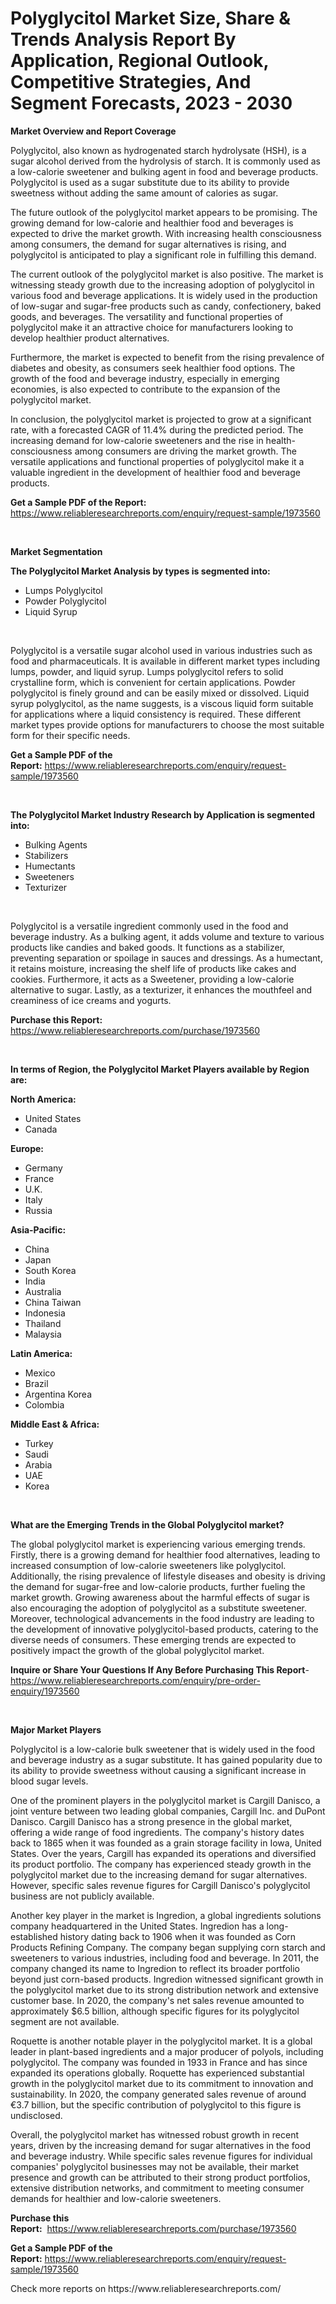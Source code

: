 <p><h1>Polyglycitol Market Size, Share & Trends Analysis Report By Application, Regional Outlook, Competitive Strategies, And Segment Forecasts, 2023 - 2030</h1></p><p><strong>Market Overview and Report Coverage</strong></p>
<p><p>Polyglycitol, also known as hydrogenated starch hydrolysate (HSH), is a sugar alcohol derived from the hydrolysis of starch. It is commonly used as a low-calorie sweetener and bulking agent in food and beverage products. Polyglycitol is used as a sugar substitute due to its ability to provide sweetness without adding the same amount of calories as sugar.</p><p>The future outlook of the polyglycitol market appears to be promising. The growing demand for low-calorie and healthier food and beverages is expected to drive the market growth. With increasing health consciousness among consumers, the demand for sugar alternatives is rising, and polyglycitol is anticipated to play a significant role in fulfilling this demand.</p><p>The current outlook of the polyglycitol market is also positive. The market is witnessing steady growth due to the increasing adoption of polyglycitol in various food and beverage applications. It is widely used in the production of low-sugar and sugar-free products such as candy, confectionery, baked goods, and beverages. The versatility and functional properties of polyglycitol make it an attractive choice for manufacturers looking to develop healthier product alternatives.</p><p>Furthermore, the market is expected to benefit from the rising prevalence of diabetes and obesity, as consumers seek healthier food options. The growth of the food and beverage industry, especially in emerging economies, is also expected to contribute to the expansion of the polyglycitol market.</p><p>In conclusion, the polyglycitol market is projected to grow at a significant rate, with a forecasted CAGR of 11.4% during the predicted period. The increasing demand for low-calorie sweeteners and the rise in health-consciousness among consumers are driving the market growth. The versatile applications and functional properties of polyglycitol make it a valuable ingredient in the development of healthier food and beverage products.</p></p>
<p><strong>Get a Sample PDF of the Report:</strong> <a href="https://www.reliableresearchreports.com/enquiry/request-sample/1973560">https://www.reliableresearchreports.com/enquiry/request-sample/1973560</a></p>
<p>&nbsp;</p>
<p><strong>Market Segmentation</strong></p>
<p><strong>The Polyglycitol Market Analysis by types is segmented into:</strong></p>
<p><ul><li>Lumps Polyglycitol</li><li>Powder Polyglycitol</li><li>Liquid Syrup</li></ul></p>
<p>&nbsp;</p>
<p><p>Polyglycitol is a versatile sugar alcohol used in various industries such as food and pharmaceuticals. It is available in different market types including lumps, powder, and liquid syrup. Lumps polyglycitol refers to solid crystalline form, which is convenient for certain applications. Powder polyglycitol is finely ground and can be easily mixed or dissolved. Liquid syrup polyglycitol, as the name suggests, is a viscous liquid form suitable for applications where a liquid consistency is required. These different market types provide options for manufacturers to choose the most suitable form for their specific needs.</p></p>
<p><strong>Get a Sample PDF of the Report:</strong>&nbsp;<a href="https://www.reliableresearchreports.com/enquiry/request-sample/1973560">https://www.reliableresearchreports.com/enquiry/request-sample/1973560</a></p>
<p>&nbsp;</p>
<p><strong>The Polyglycitol Market Industry Research by Application is segmented into:</strong></p>
<p><ul><li>Bulking Agents</li><li>Stabilizers</li><li>Humectants</li><li>Sweeteners</li><li>Texturizer</li></ul></p>
<p>&nbsp;</p>
<p><p>Polyglycitol is a versatile ingredient commonly used in the food and beverage industry. As a bulking agent, it adds volume and texture to various products like candies and baked goods. It functions as a stabilizer, preventing separation or spoilage in sauces and dressings. As a humectant, it retains moisture, increasing the shelf life of products like cakes and cookies. Furthermore, it acts as a Sweetener, providing a low-calorie alternative to sugar. Lastly, as a texturizer, it enhances the mouthfeel and creaminess of ice creams and yogurts.</p></p>
<p><strong>Purchase this Report:</strong>&nbsp; <a href="https://www.reliableresearchreports.com/purchase/1973560">https://www.reliableresearchreports.com/purchase/1973560</a></p>
<p>&nbsp;</p>
<p><strong>In terms of Region, the Polyglycitol Market Players available by Region are:</strong></p>
<p>
    <p> <strong> North America: </strong>
        <ul>
            <li>United States</li>
            <li>Canada</li>
        </ul>
        </p> 
    <p> <strong> Europe: </strong>
        <ul>
            <li>Germany</li>
            <li>France</li>
            <li>U.K.</li>
            <li>Italy</li>
            <li>Russia</li>
        </ul>
        </p> 
    <p> <strong> Asia-Pacific: </strong>
        <ul>
            <li>China</li>
            <li>Japan</li>
            <li>South Korea</li>
            <li>India</li>
            <li>Australia</li>
            <li>China Taiwan</li>
            <li>Indonesia</li>
            <li>Thailand</li>
            <li>Malaysia</li>
        </ul>
        </p> 
    <p> <strong> Latin America: </strong>
        <ul>
            <li>Mexico</li>
            <li>Brazil</li>
            <li>Argentina Korea</li>
            <li>Colombia</li>
        </ul>
        </p> 
    <p> <strong> Middle East & Africa: </strong>
        <ul>
            <li>Turkey</li>
            <li>Saudi</li>
            <li>Arabia</li>
            <li>UAE</li>
            <li>Korea</li>
        </ul>
    </p>
    </p>
<p>&nbsp;</p>
<p><strong>What are the Emerging Trends in the Global Polyglycitol market?</strong></p>
<p><p>The global polyglycitol market is experiencing various emerging trends. Firstly, there is a growing demand for healthier food alternatives, leading to increased consumption of low-calorie sweeteners like polyglycitol. Additionally, the rising prevalence of lifestyle diseases and obesity is driving the demand for sugar-free and low-calorie products, further fueling the market growth. Growing awareness about the harmful effects of sugar is also encouraging the adoption of polyglycitol as a substitute sweetener. Moreover, technological advancements in the food industry are leading to the development of innovative polyglycitol-based products, catering to the diverse needs of consumers. These emerging trends are expected to positively impact the growth of the global polyglycitol market.</p></p>
<p><strong>Inquire or Share Your Questions If Any Before Purchasing This Report</strong>- <a href="https://www.reliableresearchreports.com/enquiry/pre-order-enquiry/1973560">https://www.reliableresearchreports.com/enquiry/pre-order-enquiry/1973560</a></p>
<p>&nbsp;</p>
<p><strong>Major Market Players</strong></p>
<p><p>Polyglycitol is a low-calorie bulk sweetener that is widely used in the food and beverage industry as a sugar substitute. It has gained popularity due to its ability to provide sweetness without causing a significant increase in blood sugar levels.</p><p>One of the prominent players in the polyglycitol market is Cargill Danisco, a joint venture between two leading global companies, Cargill Inc. and DuPont Danisco. Cargill Danisco has a strong presence in the global market, offering a wide range of food ingredients. The company's history dates back to 1865 when it was founded as a grain storage facility in Iowa, United States. Over the years, Cargill has expanded its operations and diversified its product portfolio. The company has experienced steady growth in the polyglycitol market due to the increasing demand for sugar alternatives. However, specific sales revenue figures for Cargill Danisco's polyglycitol business are not publicly available.</p><p>Another key player in the market is Ingredion, a global ingredients solutions company headquartered in the United States. Ingredion has a long-established history dating back to 1906 when it was founded as Corn Products Refining Company. The company began supplying corn starch and sweeteners to various industries, including food and beverage. In 2011, the company changed its name to Ingredion to reflect its broader portfolio beyond just corn-based products. Ingredion witnessed significant growth in the polyglycitol market due to its strong distribution network and extensive customer base. In 2020, the company's net sales revenue amounted to approximately $6.5 billion, although specific figures for its polyglycitol segment are not available.</p><p>Roquette is another notable player in the polyglycitol market. It is a global leader in plant-based ingredients and a major producer of polyols, including polyglycitol. The company was founded in 1933 in France and has since expanded its operations globally. Roquette has experienced substantial growth in the polyglycitol market due to its commitment to innovation and sustainability. In 2020, the company generated sales revenue of around €3.7 billion, but the specific contribution of polyglycitol to this figure is undisclosed.</p><p>Overall, the polyglycitol market has witnessed robust growth in recent years, driven by the increasing demand for sugar alternatives in the food and beverage industry. While specific sales revenue figures for individual companies' polyglycitol businesses may not be available, their market presence and growth can be attributed to their strong product portfolios, extensive distribution networks, and commitment to meeting consumer demands for healthier and low-calorie sweeteners.</p></p>
<p><strong>Purchase this Report:</strong>&nbsp;&nbsp;<a href="https://www.reliableresearchreports.com/purchase/1973560">https://www.reliableresearchreports.com/purchase/1973560</a></p>
<p></p>
<p><strong>Get a Sample PDF of the Report:</strong>&nbsp;<a href="https://www.reliableresearchreports.com/enquiry/request-sample/1973560">https://www.reliableresearchreports.com/enquiry/request-sample/1973560</a></p>
<p>Check more reports on https://www.reliableresearchreports.com/</p>